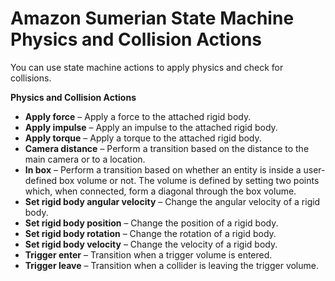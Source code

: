# Amazon Sumerian State Machine Physics and Collision Actions<a name="statemachines-physics"></a>

You can use state machine actions to apply physics and check for collisions\.

**Physics and Collision Actions**
+ **Apply force** – Apply a force to the attached rigid body\.
+ **Apply impulse** – Apply an impulse to the attached rigid body\.
+ **Apply torque** – Apply a torque to the attached rigid body\.
+ **Camera distance** – Perform a transition based on the distance to the main camera or to a location\.
+ **In box** – Perform a transition based on whether an entity is inside a user\-defined box volume or not\. The volume is defined by setting two points which, when connected, form a diagonal through the box volume\.
+ **Set rigid body angular velocity** – Change the angular velocity of a rigid body\.
+ **Set rigid body position** – Change the position of a rigid body\.
+ **Set rigid body rotation** – Change the rotation of a rigid body\.
+ **Set rigid body velocity** – Change the velocity of a rigid body\.
+ **Trigger enter** – Transition when a trigger volume is entered\.
+ **Trigger leave** – Transition when a collider is leaving the trigger volume\.